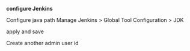 __configure Jenkins__

Configure java path
Manage Jenkins > Global Tool Configuration > JDK

apply and save

Create another admin user id



